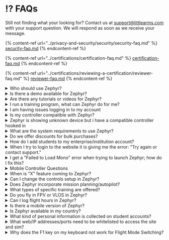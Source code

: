 # ⁉️ FAQs

Still not finding what your looking for? Contact us at [support@littlearms.com](mailto:support@littlearms.com) with your support question.  We will respond as soon as we receive your message.

{% content-ref url="../privacy-and-security/security/security-faq.md" %}
[security-faq.md](../privacy-and-security/security/security-faq.md)
{% endcontent-ref %}

{% content-ref url="../certifications/certification-faq.md" %}
[certification-faq.md](../certifications/certification-faq.md)
{% endcontent-ref %}

{% content-ref url="../certifications/reviewing-a-certification/reviewer-faq.md" %}
[reviewer-faq.md](../certifications/reviewing-a-certification/reviewer-faq.md)
{% endcontent-ref %}

<details>

<summary>Who should use Zephyr?</summary>

Anyone who is seeking to improve their drone flight skills or receive training for a specific industry. For more information on the features Zephyr has to offer please reference our [features](https://zephyr-sim.com/features).\
\
Zephyr was designed from the ground up to be a training tool for growing real world skills. The enterprise version includes the Learning Management System meant to be used in classroom, workforce development, and training program environments. It is also great for businesses to track simulated flight times and scores of internal and contracted operators.

</details>

<details>

<summary>Is there a demo available for Zephyr?</summary>

We offer a free option for individual accounts [here](https://zephyr-sim.com/individuals). We also offer a risk-free trial to enterprises that would like to explore the advantages of incorporating Zephyr into their training operations. Interested parties may request a demo by contacting us at [contact@littlearms.com](mailto:contact@littlearms.com).

</details>

<details>

<summary>Are there any tutorials or videos for Zephyr?</summary>



Most of the simulator is self contained. Instructions will show on the left side of the screen in modules and the after action reports provide information about lost points.\
Basic Tutorials:

[Zephyr Tutorial Introduction](https://youtu.be/1680wJY0hiw)

[Downloading and Installing Zephyr (Windows)](https://youtu.be/jrpL7OWAUiI)

[Reports on Free and Individual Accounts](https://youtu.be/jako7zkpwFA)

[Creating a Course and Assignments](https://youtu.be/03Z5cyeRwjE)

[Inviting Students](https://youtu.be/sZ2OG38MZy0)

[Zephyr Drone Simulator FS-i6S Setup (Updated July 2018)](https://youtu.be/TDcRAayNbqg)

[Zephyr Drone Simulator FS-T6 Setup Tutorial](https://youtu.be/hz4HkBdrZYM)

</details>

<details>

<summary>I run a training program, what can Zephyr do for me?</summary>

The learning management system (LMS) is a highly effective tool that can be utilized to increase operational efficiency of your training program. Using our web portal in combination with Zephyr Drone Simulator, instructors and operators can view data on the flights of both individuals and entire classes. More information on the features Zephyr has to offer can be found on our [features](https://zephyr-sim.com/features).\
\
Zephyr can save you both time and money by allowing you to track student progress without having to look over their shoulder. It also reduces the chances of drones being destroyed or damaged in training through operator error. Zephyr was designed to allow many students to go through training at one time, so if you have a limited number of drones that can be flown at one time, Zephyr is a great way to allow students to train as they prepare and cycle through using the physical drones. \
\
Using Zephyr also increases both instructor confidence in their students and student confidence in themselves since they will have a better foundation for how to fly and control a drone than if they jump straight into trying to fly expensive equipment in the field.

</details>

<details>

<summary>I am having issues logging in to my account</summary>

If you are getting an email/password invalid combination you may need to reset your password. If you have not logged in for an extended period of time, you may need to initiate a password reset even if you have not forgotten it. \
\
You can initiate a password reset by going to the Zephyr site at  [https://zephyr-sim.com/login](https://zephyr-sim.com/login) then clicking login in the top right, and clicking forgot password. This will generate an email with a link to finish the password reset process.\
\
Note: if you can login to the website, but not the simulator, you may still need to do a password reset.

</details>

<details>

<summary>Is my controller compatible with Zephyr?</summary>

You can find the list of the latest supported controllers [here](https://wiki.zephyr-sim.com/supported-controllers).

</details>

<details>

<summary>Zephyr is showing unknown device but i have a compatible controller hooked in</summary>

You may have another controller or HID device connected that could be conflicting with the input. These can include gamepads, joysticks, and other controllers. Please make sure to unplug any devices that could be causing the conflict (excluding mouse and keyboard).

</details>

<details>

<summary>What are the system requirements to use Zephyr?</summary>

You can find the current system requirements [here](https://wiki.zephyr-sim.com/system-requirements).

</details>

<details>

<summary>Do we offer discounts for bulk purchases?</summary>

For large enterprise/educational orders we can offer volume discounts. A minimum of 100 licenses is required in a single order for these discounts to apply. For more information on these purchases please reach out to [sales@littlearms.com](mailto:sales@littlearms.com) and we will help find the solution that is right for you.

</details>

<details>

<summary>How do I add students to my enterprise/institution account?</summary>



First you need to make sure you have licenses available. Depending on how your account is setup, you can purchase them directly through the website or by contacting our sales team.

Steps for adding students after acquiring the licenses:

1. Login to https://zephyr-sim.com/login
2. If you are not on your management page, click the Dashboard button in the top right
3. Once you are on the Dashboard, click Manage on the left
4. If you haven't created a course yet, you need to do that first. If you've created a course skip to step 8.
5. Click the courses Tab
6. Click the green Create button
7. Fill out the fields and click Create again.
8. Click the Users Tab
9. Click "Invite Student"
10. Select the course you wish for the student(s) to be assigned to
11. Enter the email(s) of your student(s), separated by commas if there are multiple
12. Click Invite and they will be sent invitation emails that will automatically tie them to your institution and course when they complete it.

</details>

<details>

<summary>When I try to login to the website it is giving me the error: "Try again or contact support."</summary>

This can sometimes occur if you are using an older or unsupported web browser such as Internet Explorer. Please try again using Chrome, Firefox, or Edge. If the problem persists, please reach out to our support team.

</details>

<details>

<summary>I get a "Failed to Load Mono" error when trying to launch Zephyr; how do I fix this?</summary>

The "Failed to Load Mono" error when launching Zephyr is usually the result of corrupted files during the download or installation process. The Little Arms Launcher has a "Scan and Repair" option that will correct this issue. To run the scan and repair, close the error dialogue box if it is still open.

1. Click the button with the 3 dots to the right of the "Launch" button on the Zephyr tab to access the options.
2. Select "Scan and Repair" This will run for a moment and clear out corrupted files. Wait for the process to finish
3. Once it completes, you should be able to click the Launch button and use Zephyr as expected

</details>

<details>

<summary>Mobile Controller Questions</summary>

Due to limited use and frequent issues, we have decided to end support for the mobile controller. If you currently use the mobile controller, you may continue to do so, but it will likely be phased out in future updates. As such, we will not be able to offer any support or troubleshooting if you encounter issues.

</details>

<details>

<summary>When is "X" feature coming to Zephyr?</summary>

Zephyr is a constantly growing and evolving training platform. We take user and customer feedback very seriously and do everything we can to make Zephyr the best drone training tool possible. If you have feedback or specific features you or your institution requires please contact us at [support@littlearms.com](mailto:support@littlearms.com).

We have also worked with schools and businesses to create content specifically for their students, employees and customers through a software development agreement. Please contact our sales team if you are interested at [sales@littlearms.com](mailto:sales@littlearms.com).

</details>

<details>

<summary>Can I change the controls setup in Zephyr?</summary>

Yes, users are able to configure the controller/transmitter to any configuration from the available channels. In the simulator there is a calibration and mapping menu where users can customize inputs to their liking.

</details>

<details>

<summary>Does Zephyr incorporate mission planning/autopilot?</summary>

Zephyr does not currently contain any auto-pilot features or mission planning. Some drone models have obstacle avoidance which can be activated.

</details>

<details>

<summary>What types of specific training are offered?</summary>

All of the modules are built strategically to provide effective training in a progressive learning environment. As the user progresses through the scenarios and modules, each module encompasses the principles learned in previous objectives, increasing the knowledge retention of the user. In most modules, users can fly in different ways or styles and still be successful. As we develop Zephyr further, we will be adding more modules for specific industries such as cinematography, surveying, inspection, and modules for first responders.

</details>

<details>

<summary>Do you fly in FPV or VLOS in Zephyr?</summary>

Both modes are displayed and accessible in Zephyr. By default, the camera can be switched in-flight by pressing the spacebar.

</details>

<details>

<summary>Can I log flight hours in Zephyr?</summary>

Zephyr logs flight time in the simulator, which is stored and can be accessed later online through the integrated learning management system. If you are idle for too long in the simulator, it will not count your report/flight time for that module. The simulator will notify you if this occurs. This is done to keep logged flight time meaningful and to accurately report the amount of time a user flies in the simulator.

We also have an optional integration with [Drone Logbook](https://wiki.zephyr-sim.com/integrations/drone-logbook) where you can send your reports automatically from Zephyr to the [Drone Logbook](https://wiki.zephyr-sim.com/integrations/drone-logbook) system to be included in your simulated flight time.

</details>

<details>

<summary>Is there a mobile version of Zephyr?</summary>

No, Zephyr is a PC and Mac based platform. There is a free mobile controller available for Zephyr, but this is simply a touch screen controller that can be connected via your internet network and does not run the entire simulator platform on the mobile device.

</details>

<details>

<summary>Is Zephyr available in my country?</summary>

For the majority of countries, the answer is yes. However, please be aware that Zephyr is currently localized to the United States and focuses on the US Federal Aviation Administration laws and regulations.  You can find the complete list of countries Zephyr is [NOT AVAILABLE here.](https://wiki.zephyr-sim.com/country-availability)

</details>

<details>

<summary>What kind of personal information is collected on student accounts?</summary>

The only information that’s required to register an account on Zephyr is an email. First Name/Last Name/Date of Birth is optional

</details>

<details>

<summary>What web/IP addresses/ports need to be whitelisted to access the site and sim?</summary>

* littlearms.com
* \*.littlearms.com
* zephyr-sim.com
* \*.zephyr-sim.com
* https://littlearms.us.auth0.com
* port 443

</details>

<details>

<summary>Why does the F1 key on my keyboard not work for Flight Mode Switching?</summary>

This issue is most often caused by Zephyr detecting an active-but-unreleased pressing of the Flight Mode Switch command, usually from a controller with toggle switches like the FS-i6s. This active input prevents Zephyr from reading the input of your F1 key, as the system reads that same command as already being entered. Setting the toggle switch to a neutral state will stop the Flight Mode Switch input, allowing the F1 input to work

Alternatively, setting the toggle switch to neutral and then returning it to the Flight Mode Switch position will achieve the same result as pressing F1 on your keyboard.

</details>
